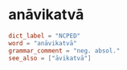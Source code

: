 # anāvikatvā

``` toml
dict_label = "NCPED"
word = "anāvikatvā"
grammar_comment = "neg. absol."
see_also = ["āvikatvā"]
```

